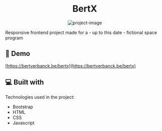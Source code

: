<h1 align="center" id="title">BertX</h1>

<p align="center"><img src="https://bertverbanck.be/img/projects/bertx.png" alt="project-image"></p>

<p id="description">Responsive frontend project made for a - up to this date - fictional space program</p>

<h2>🚀 Demo</h2>

[https://bertverbanck.be/bertx](https://bertverbanck.be/bertx)

<h2>💻 Built with</h2>

Technologies used in the project:

*   Bootstrap
*   HTML
*   CSS
*   Javascript
